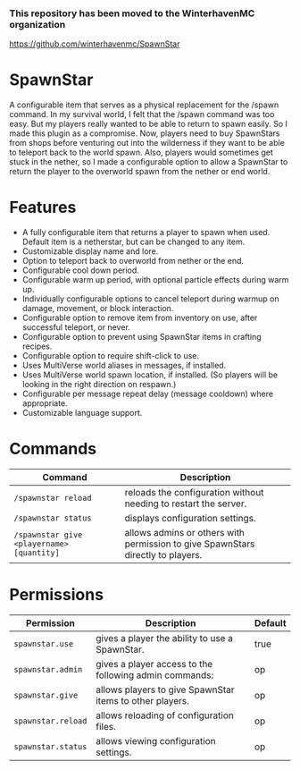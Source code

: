 ### This repository has been moved to the WinterhavenMC organization

https://github.com/winterhavenmc/SpawnStar

# SpawnStar

A configurable item that serves as a physical replacement for the /spawn command. In my survival world, I felt that the /spawn command was too easy. But my players really wanted to be able to return to spawn easily. So I made this plugin as a compromise. Now, players need to buy SpawnStars from shops before venturing out into the wilderness if they want to be able to teleport back to the world spawn. Also, players would sometimes get stuck in the nether, so I made a configurable option to allow a SpawnStar to return the player to the overworld spawn from the nether or end world.

# Features

*   A fully configurable item that returns a player to spawn when used. Default item is a netherstar, but can be changed to any item.
*   Customizable display name and lore.
*   Option to teleport back to overworld from nether or the end.
*   Configurable cool down period.
*   Configurable warm up period, with optional particle effects during warm up.
*   Individually configurable options to cancel teleport during warmup on damage, movement, or block interaction.
*   Configurable option to remove item from inventory on use, after successful teleport, or never.
*   Configurable option to prevent using SpawnStar items in crafting recipes.
*   Configurable option to require shift-click to use.
*   Uses MultiVerse world aliases in messages, if installed.
*   Uses MultiVerse world spawn location, if installed. (So players will be looking in the right direction on respawn.)
*   Configurable per message repeat delay (message cooldown) where appropriate.
*   Customizable language support.

# Commands

Command | Description
------- | -----------
`/spawnstar reload` | reloads the configuration without needing to restart the server.
`/spawnstar status` | displays configuration settings.
`/spawnstar give <playername> [quantity]` | allows admins or others with permission to give SpawnStars directly to players.

# Permissions

Permission | Description | Default
---------- | ----------- | -------
`spawnstar.use` | gives a player the ability to use a SpawnStar. | true
`spawnstar.admin` | gives a player access to the following admin commands: | op
`spawnstar.give` | allows players to give SpawnStar items to other players. | op
`spawnstar.reload` | allows reloading of configuration files. | op
`spawnstar.status` | allows viewing configuration settings. | op
